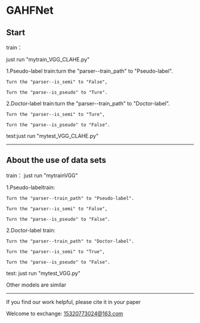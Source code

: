 ﻿# GAHFNet
## Start
train：

just run "mytrain_VGG_CLAHE.py"

1.Pseudo-label train:turn the "parser--train_path" to "Pseudo-label".

	Turn the "parser--is_semi" to "False", 

	Turn the "parse--is_pseudo" to "Ture".

2.Doctor-label train:turn the "parser--train_path" to "Doctor-label".

	Turn the "parser--is_semi" to "Ture", 

	Turn the "parse--is_pseudo" to "False".    

test:just run "mytest_VGG_CLAHE.py"

----------------------------------------------------------------

## About the use of data sets

train： just run "mytrainVGG" 

1.Pseudo-labeltrain:

	Turn the "parser--train_path" to "Pseudo-label".

	Turn the "parser--is_semi" to "False",

	Turn the "parse--is_pseudo" to "False".
2.Doctor-label train:

	Turn the "parser--train_path" to "Doctor-label".

	Turn the "parser--is_semi" to "True",

	Turn the "parse--is_pseudo" to "False".

test: just run "mytest_VGG.py"

Other models are similar

----------------------------------------------------------------

If you find our work helpful, please cite it in your paper

Welcome to exchange: 15320773024@163.com

